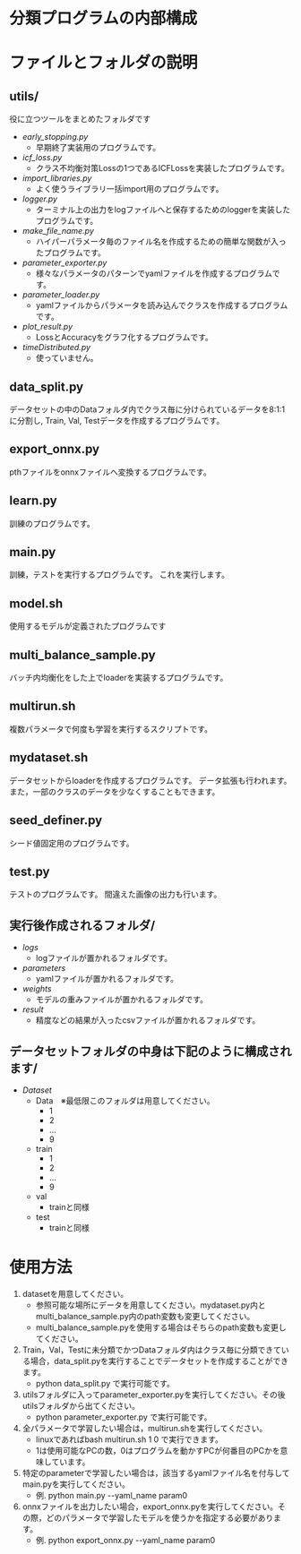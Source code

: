 # 分類プログラムの内部構成

# ファイルとフォルダの説明

## utils/
役に立つツールをまとめたフォルダです

* *early_stopping.py*
    * 早期終了実装用のプログラムです。
* *icf_loss.py*
    * クラス不均衡対策Lossの1つであるICFLossを実装したプログラムです。
* *import_libraries.py*
    * よく使うライブラリ一括import用のプログラムです。
* *logger.py*
    * ターミナル上の出力をlogファイルへと保存するためのloggerを実装したプログラムです。
* *make_file_name.py*
    * ハイパーパラメータ毎のファイル名を作成するための簡単な関数が入ったプログラムです。
* *parameter_exporter.py*
    * 様々なパラメータのパターンでyamlファイルを作成するプログラムです。
* *parameter_loader.py*
    * yamlファイルからパラメータを読み込んでクラスを作成するプログラムです。
* *plot_result.py*
    * LossとAccuracyをグラフ化するプログラムです。
* *timeDistributed.py*
    * 使っていません。

## data_split.py
データセットの中のDataフォルダ内でクラス毎に分けられているデータを8:1:1に分割し, Train, Val, Testデータを作成するプログラムです。

## export_onnx.py
pthファイルをonnxファイルへ変換するプログラムです。

## learn.py
訓練のプログラムです。

## main.py
訓練，テストを実行するプログラムです。
これを実行します。

## model.sh
使用するモデルが定義されたプログラムです

## multi_balance_sample.py
バッチ内均衡化をした上でloaderを実装するプログラムです。

## multirun.sh
複数パラメータで何度も学習を実行するスクリプトです。

## mydataset.sh
データセットからloaderを作成するプログラムです。
データ拡張も行われます。
また，一部のクラスのデータを少なくすることもできます。

## seed_definer.py
シード値固定用のプログラムです。

## test.py
テストのプログラムです。
間違えた画像の出力も行います。

## 実行後作成されるフォルダ/
* *logs*
    * logファイルが置かれるフォルダです。
* *parameters*
    * yamlファイルが置かれるフォルダです。
* *weights*
    * モデルの重みファイルが置かれるフォルダです。
* *result*
    * 精度などの結果が入ったcsvファイルが置かれるフォルダです。

## データセットフォルダの中身は下記のように構成されます/
* *Dataset*
    * Data　※最低限このフォルダは用意してください。
        * 1
        * 2
        * ...
        * 9
    * train
        * 1
        * 2
        * ...
        * 9
    * val
        * trainと同様
    * test
        * trainと同様

# 使用方法
1. datasetを用意してください。
    * 参照可能な場所にデータを用意してください。mydataset.py内とmulti_balance_sample.py内のpath変数も変更してください。
    * multi_balance_sample.pyを使用する場合はそちらのpath変数も変更してください。
2. Train，Val，Testに未分類でかつDataフォルダ内はクラス毎に分類できている場合，data_split.pyを実行することでデータセットを作成することができます。
    * python data_split.py で実行可能です。
3. utilsフォルダに入ってparameter_exporter.pyを実行してください。その後utilsフォルダから出てください。
    * python parameter_exporter.py で実行可能です。
4. 全パラメータで学習したい場合は，multirun.shを実行してください。 
    * linuxであればbash multirun.sh 1 0 で実行できます。
    * 1は使用可能なPCの数，0はプログラムを動かすPCが何番目のPCかを意味しています。
5. 特定のparameterで学習したい場合は，該当するyamlファイル名を付与してmain.pyを実行してください。
    * 例. python main.py --yaml_name param0 
6. onnxファイルを出力したい場合，export_onnx.pyを実行してください。その際，どのパラメータで学習したモデルを使うかを指定する必要があります。
    * 例. python export_onnx.py --yaml_name param0 
